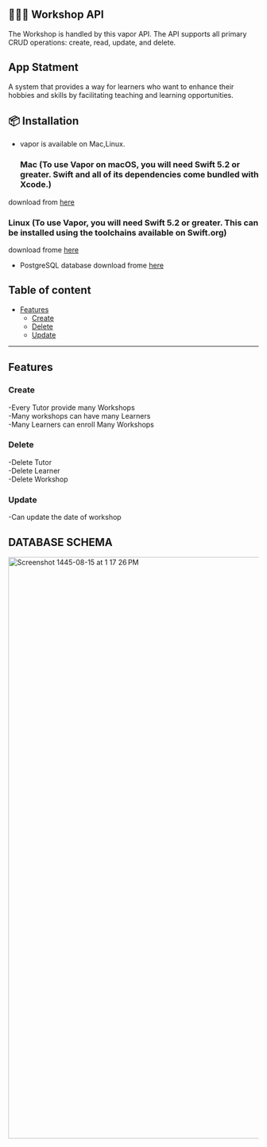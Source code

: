 
## 👩🏻‍🏫 Workshop API 
The Workshop is handled by this vapor API. The API supports all primary CRUD operations: create, read, update, and delete.

## App Statment 
A system that provides a way for learners who want to enhance their hobbies and skills by facilitating teaching and learning opportunities.

## 📦 Installation
- vapor is available on Mac,Linux.

  ### Mac (To use Vapor on macOS, you will need Swift 5.2 or greater. Swift and all of its dependencies come bundled with Xcode.)
download from [here](https://github.com/matiassingers/awesome-readme](https://docs.vapor.codes/install/macos/))

  ### Linux (To use Vapor, you will need Swift 5.2 or greater. This can be installed using the toolchains available on Swift.org)

download frome [here](https://docs.vapor.codes/install/linux/)

- PostgreSQL database
download frome [here](https://www.postgresql.org/download/)




## Table of content

- [Features](#features)
  - [Create](#create)
  - [Delete](#delete)
  - [Update](#update)
 
---
## Features

### Create
-Every Tutor provide many Workshops\
-Many workshops can have many Learners\
-Many Learners can enroll Many Workshops

### Delete
-Delete Tutor\
-Delete Learner\
-Delete Workshop

### Update
-Can update the date of workshop


## DATABASE SCHEMA
<img width="1169" alt="Screenshot 1445-08-15 at 1 17 26 PM" src="https://github.com/GhaliaAlmuaddi/TuitionManagementSystem/assets/110771258/c5e4fd84-82cc-4332-aabf-14a775dc085b">


